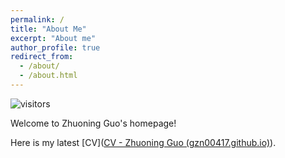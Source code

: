 ```yaml
---
permalink: /
title: "About Me"
excerpt: "About me"
author_profile: true
redirect_from: 
  - /about/
  - /about.html
---
```


![visitors](https://visitor-badge.glitch.me/badge?page_id=gzn00417.github.io)

Welcome to Zhuoning Guo's homepage!

Here is my latest [CV]([CV - Zhuoning Guo (gzn00417.github.io)](https://gzn00417.github.io/cv/)).

